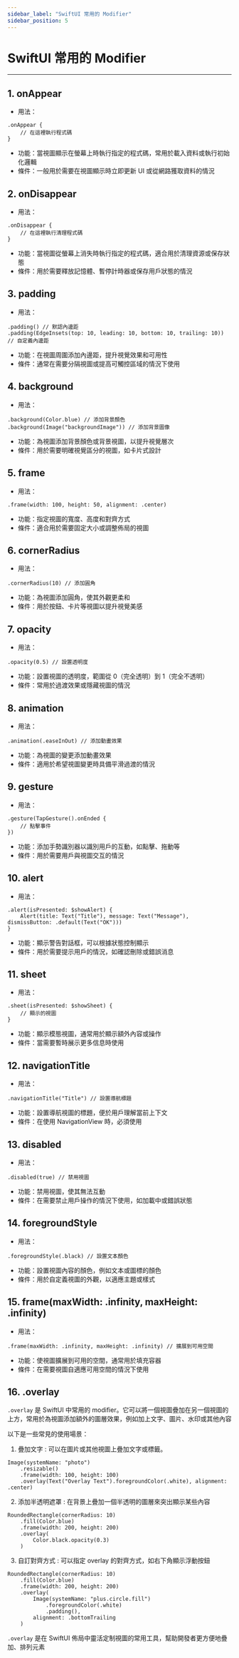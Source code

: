```yaml
---
sidebar_label: "SwiftUI 常用的 Modifier"
sidebar_position: 5
---
```


# SwiftUI 常用的 Modifier

---

## 1. onAppear

- 用法：

```
.onAppear {
    // 在這裡執行程式碼
}
```

- 功能：當視圖顯示在螢幕上時執行指定的程式碼，常用於載入資料或執行初始化邏輯
- 條件：一般用於需要在視圖顯示時立即更新 UI 或從網路獲取資料的情況

## 2. onDisappear

- 用法：

```
.onDisappear {
    // 在這裡執行清理程式碼
}
```

- 功能：當視圖從螢幕上消失時執行指定的程式碼，適合用於清理資源或保存狀態
- 條件：用於需要釋放記憶體、暫停計時器或保存用戶狀態的情況

## 3. padding

- 用法：

```
.padding() // 默認內邊距
.padding(EdgeInsets(top: 10, leading: 10, bottom: 10, trailing: 10)) // 自定義內邊距
```

- 功能：在視圖周圍添加內邊距，提升視覺效果和可用性
- 條件：通常在需要分隔視圖或提高可觸控區域的情況下使用

## 4. background

- 用法：

```
.background(Color.blue) // 添加背景顏色
.background(Image("backgroundImage")) // 添加背景圖像
```

- 功能：為視圖添加背景顏色或背景視圖，以提升視覺層次
- 條件：用於需要明確視覺區分的視圖，如卡片式設計

## 5. frame

- 用法：

```
.frame(width: 100, height: 50, alignment: .center)
```

- 功能：指定視圖的寬度、高度和對齊方式
- 條件：適合用於需要固定大小或調整佈局的視圖

## 6. cornerRadius

- 用法：

```
.cornerRadius(10) // 添加圓角
```

- 功能：為視圖添加圓角，使其外觀更柔和
- 條件：用於按鈕、卡片等視圖以提升視覺美感

## 7. opacity

- 用法：

```
.opacity(0.5) // 設置透明度
```

- 功能：設置視圖的透明度，範圍從 0（完全透明）到 1（完全不透明）
- 條件：常用於過渡效果或隱藏視圖的情況

## 8. animation

- 用法：

```
.animation(.easeInOut) // 添加動畫效果
```

- 功能：為視圖的變更添加動畫效果
- 條件：適用於希望視圖變更時具備平滑過渡的情況

## 9. gesture

- 用法：

```
.gesture(TapGesture().onEnded {
    // 點擊事件
})
```

- 功能：添加手勢識別器以識別用戶的互動，如點擊、拖動等
- 條件：用於需要用戶與視圖交互的情況

## 10. alert

- 用法：

```
.alert(isPresented: $showAlert) {
    Alert(title: Text("Title"), message: Text("Message"), dismissButton: .default(Text("OK")))
}
```

- 功能：顯示警告對話框，可以根據狀態控制顯示
- 條件：用於需要提示用戶的情況，如確認刪除或錯誤消息

## 11. sheet

- 用法：

```
.sheet(isPresented: $showSheet) {
    // 顯示的視圖
}
```

- 功能：顯示模態視圖，通常用於顯示額外內容或操作
- 條件：當需要暫時展示更多信息時使用

## 12. navigationTitle

- 用法：

```
.navigationTitle("Title") // 設置導航標題
```

- 功能：設置導航視圖的標題，便於用戶理解當前上下文
- 條件：在使用 NavigationView 時，必須使用

## 13. disabled

- 用法：

```
.disabled(true) // 禁用視圖
```

- 功能：禁用視圖，使其無法互動
- 條件：在需要禁止用戶操作的情況下使用，如加載中或錯誤狀態

## 14. foregroundStyle

- 用法：

```
.foregroundStyle(.black) // 設置文本顏色
```

- 功能：設置視圖內容的顏色，例如文本或圖標的顏色
- 條件：用於自定義視圖的外觀，以適應主題或樣式

## 15. frame(maxWidth: .infinity, maxHeight: .infinity)

- 用法：

```
.frame(maxWidth: .infinity, maxHeight: .infinity) // 擴展到可用空間
```

- 功能：使視圖擴展到可用的空間，通常用於填充容器
- 條件：在需要視圖自適應可用空間的情況下使用

## 16. .overlay

`.overlay` 是 SwiftUI 中常用的 modifier。它可以將一個視圖疊加在另一個視圖的上方，常用於為視圖添加額外的圖層效果，例如加上文字、圖片、水印或其他內容

以下是一些常見的使用場景：

1. 疊加文字 : 可以在圖片或其他視圖上疊加文字或標籤。

```
Image(systemName: "photo")
    .resizable()
    .frame(width: 100, height: 100)
    .overlay(Text("Overlay Text").foregroundColor(.white), alignment: .center)
```

2. 添加半透明遮罩 : 在背景上疊加一個半透明的圖層來突出顯示某些內容

```
RoundedRectangle(cornerRadius: 10)
    .fill(Color.blue)
    .frame(width: 200, height: 200)
    .overlay(
        Color.black.opacity(0.3)
    )
```

3. 自訂對齊方式 : 可以指定 overlay 的對齊方式，如右下角顯示浮動按鈕

```
RoundedRectangle(cornerRadius: 10)
    .fill(Color.blue)
    .frame(width: 200, height: 200)
    .overlay(
        Image(systemName: "plus.circle.fill")
            .foregroundColor(.white)
            .padding(),
        alignment: .bottomTrailing
    )
```

`.overlay` 是在 SwiftUI 佈局中靈活定制視圖的常用工具，幫助開發者更方便地疊加、排列元素